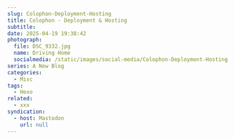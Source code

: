 ```yaml
---
slug: Colophon-Deployment-Hosting
title: Colophon - Deployment & Hosting
subtitle:
date: 2025-04-19 19:38:42
photograph:
  file: DSC_9332.jpg
  name: Driving Home
  socialmedia: /static/images/social-media/Colophon-Deployment-Hosting.png
series: A New Blog
categories:
  - Misc
tags:
  - Hexo
related:
  - xxx
syndication:
  - host: Mastodon
    url: null
---
```



<!-- more -->
